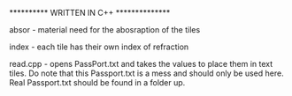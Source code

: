********** WRITTEN IN C++ **************

absor - material need for the abosraption of the tiles

index - each tile has their own index of refraction

read.cpp - opens PassPort.txt and takes the values to place them in text tiles. Do note that this Passport.txt is a mess and should only be used here. Real Passport.txt should be found in a folder up.

